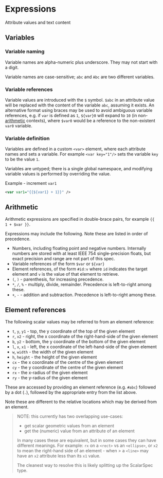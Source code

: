 # Expressions

Attribute values and text content

## Variables

### Variable naming
Variable names are alpha-numeric plus underscore. They may not start with a digit.

Variable names are case-sensitive; `abc` and `Abc` are two different variables.

### Variable references

Variable values are introduced with the `$` symbol.
`$abc` in an attribute value will be replaced with the content of the variable `abc`, assuming it exists.
An alternative format using braces may be used to avoid ambiguous variable references,
e.g. if `var` is defined as `1`, `${var}0` will expand to `10` (in non-[arithmetic](#arithmetic) contexts),
where `$var0` would be a reference to the non-existent `var0` variable.

### Variable definition

Variables are defined in a custom `<var>` element, where each attribute
names and sets a variable. For example `<var key="1"/>` sets the variable `key` to be the value `1`.

Variables are untyped; there is a single global namespace, and modifying
variable values is performed by overriding the value.

Example - increment `var1`
```xml
<var var1="{{${var1} + 1}}" />
```


## Arithmetic

Arithmetic expressions are specified in double-brace pairs, for example `{{ 1 + $var }}`.

Expressions may include the following. Note these are listed in order of precedence.
* Numbers, including floating point and negative numbers. Internally numbers are stored with at least IEEE 754 single-precision floats, but exact precision and range are not part of this spec.
* Variable references of the form `$var` or `${var}`
* Element references, of the form `#id:v` where `id` indicates the target element and `v` is the value of that element to retrieve.
* `(`, `)` - parenthesis, for increasing precedence.
* `*`, `/`, `%` - multiply, divide, remainder. Precedence is left-to-right among these.
* `+`, `-` - addition and subtraction. Precedence is left-to-right among these.


## Element references

The following scalar values may be referred to from an element reference:

* `t`, `y`, `y1` - top, the y coordinate of the top of the given element
* `r`, `x2` - right, the x coordinate of the right-hand-side of the given element
* `b`, `y2` - bottom, the y coordinate of the bottom of the given element
* `l`, `x`, `x1` - left, the x coordinate of the left-hand-side of the given element
* `w`, `width` - the width of the given element
* `h`, `height` - the height of the given element
* `cx` - the x coordinate of the centre of the given element
* `cy` - the y coordinate of the centre of the given element
* `rx` - the x-radius of the given element
* `ry` - the y-radius of the given element

These are accessed by providing an element reference (e.g. `#abc`) followed by a
dot (`.`), followed by the appropriate entry from the list above.

Note these are different to the relative locations which may be derived from an element.

> NOTE: this currently has two overlapping use-cases:
>
> * get scalar geometric values from an element
> * get the (numeric) value from an attribute of an element
>
> In many cases these are equivalent, but in some cases they can have different
> meanings. For example: `rx` on a `<rect>` vs an `<ellipse>`, or `x2` to mean
> the right-hand side of an element - when > a `<line>` may have an `x2` attribute
> less than its `x1` value.
>
> The cleanest way to resolve this is likely splitting up the ScalarSpec type.
